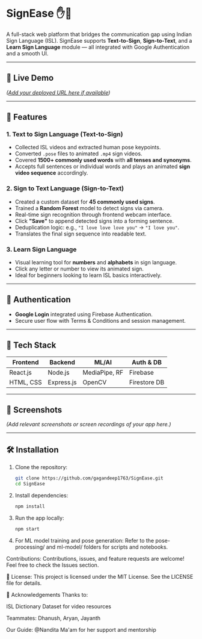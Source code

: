# SignEase ✋🤟

A full-stack web platform that bridges the communication gap using Indian Sign Language (ISL). SignEase supports **Text-to-Sign**, **Sign-to-Text**, and a **Learn Sign Language** module — all integrated with Google Authentication and a smooth UI.

---

## 🔗 Live Demo
*([Add your deployed URL here if available](https://sign-ease-dhanush-g-ms-projects.vercel.app/))*

---

## 🚀 Features

### 1. Text to Sign Language (Text-to-Sign)
- Collected ISL videos and extracted human pose keypoints.
- Converted `.pose` files to animated `.mp4` sign videos.
- Covered **1500+ commonly used words** with **all tenses and synonyms**.
- Accepts full sentences or individual words and plays an animated **sign video sequence** accordingly.

### 2. Sign to Text Language (Sign-to-Text)
- Created a custom dataset for **45 commonly used signs**.
- Trained a **Random Forest** model to detect signs via camera.
- Real-time sign recognition through frontend webcam interface.
- Click **"Save"** to append detected signs into a forming sentence.
- Deduplication logic: e.g., `"I love love love you"` → `"I love you"`.
- Translates the final sign sequence into readable text.

### 3. Learn Sign Language
- Visual learning tool for **numbers** and **alphabets** in sign language.
- Click any letter or number to view its animated sign.
- Ideal for beginners looking to learn ISL basics interactively.

---

## 🔐 Authentication
- **Google Login** integrated using Firebase Authentication.
- Secure user flow with Terms & Conditions and session management.

---

## 📁 Tech Stack

| Frontend      | Backend        | ML/AI         | Auth & DB     |
|---------------|----------------|---------------|----------------|
| React.js      | Node.js        | MediaPipe, RF | Firebase       |
| HTML, CSS     | Express.js     | OpenCV        | Firestore DB   |

---

## 📸 Screenshots
*(Add relevant screenshots or screen recordings of your app here.)*

---

## 🛠️ Installation

1. Clone the repository:
   ```bash
   git clone https://github.com/gagandeep1763/SignEase.git
   cd SignEase
2. Install dependencies:
   ```bash
   npm install
3. Run the app locally:
    ```bash
    npm start
4. For ML model training and pose generation:
   Refer to the pose-processing/ and ml-model/ folders for scripts and notebooks.

Contributions: 
Contributions, issues, and feature requests are welcome! Feel free to check the Issues section.

📜 License: 
This project is licensed under the MIT License. See the LICENSE file for details.

🙌 Acknowledgements
Thanks to:

ISL Dictionary Dataset for video resources

Teammates: Dhanush, Aryan, Jayanth

Our Guide: @Nandita Ma'am for her support and mentorship
